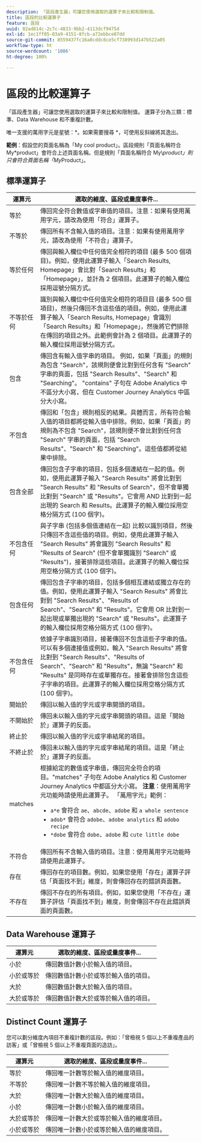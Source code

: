 ```yaml
---
description: 「區段產生器」可讓您使用選取的運算子來比較和限制值。
title: 區段的比較運算子
feature: 區段
uuid: 02ad814c-2c7c-4833-9bb2-4113dcf9475d
exl-id: 1ec1ff05-03a9-4151-8fcb-a72ebbce87dd
source-git-commit: 8559437fc16a8cddc8ce5cf738993d147b522a05
workflow-type: ht
source-wordcount: '1086'
ht-degree: 100%

---
```


# 區段的比較運算子

「區段產生器」可讓您使用選取的運算子來比較和限制值。 運算子分為三類：標準、Data Warehouse 和不重複計數。

唯一支援的萬用字元是星號：*。如果需要搜尋 *，可使用反斜線將其逸出。

**範例**：假設您的頁面名稱為「My cool product」。區段規則「頁面名稱符合 My*product」會符合上述頁面名稱。但是規則「頁面名稱符合 My\\*product」則只會符合頁面名稱「My*Product」。

## 標準運算子

| 運算元 | 選取的維度、區段或量度事件... |
|--- |--- |
| 等於 | 傳回完全符合數值或字串值的項目。注意：如果有使用萬用字元，請改為使用「符合」運算子。 |
| 不等於 | 傳回所有不含輸入值的項目。注意：如果有使用萬用字元，請改為使用「不符合」運算子。 |
| 等於任何 | 傳回與輸入欄位中任何值完全相符的項目 (最多 500 個項目)。例如，使用此運算子輸入「Search Results, Homepage」會比對「Search Results」和「Homepage」，並計為 2 個項目。此運算子的輸入欄位採用逗號分隔方式。 |
| 不等於任何 | 識別與輸入欄位中任何值完全相符的項目目 (最多 500 個項目)，然後只傳回不含這些值的項目。例如，使用此運算子輸入「Search Results, Homepage」會識別「Search Results」和「Homepage」，然後將它們排除在傳回的項目之外。此範例會計為 2 個項目。此運算子的輸入欄位採用逗號分隔方式。 |
| 包含 | 傳回含有輸入值字串的項目。 例如，如果「頁面」的規則為包含 &quot;Search&quot;，該規則便會比對到任何含有 &quot;Search&quot; 字串的頁面，包括 &quot;Search Results&quot;、&quot;Search&quot; 和 &quot;Searching&quot;。 &quot;contains&quot; 子句在 Adobe Analytics 中不區分大小寫，但在 Customer Journey Analytics 中區分大小寫。 |
| 不包含 | 傳回和「包含」規則相反的結果。具體而言，所有符合輸入值的項目都將從輸入值中排除。例如，如果「頁面」的規則為不包含 &quot;Search&quot;，該規則便不會比對到任何含 &quot;Search&quot; 字串的頁面，包括 &quot;Search Results&quot;、&quot;Search&quot; 和 &quot;Searching&quot;。這些值都將從結果中排除。 |
| 包含全部 | 傳回包含子字串的項目，包括多個連結在一起的值。例如，使用此運算子輸入 &quot;Search Results&quot; 將會比對到 &quot;Search Results&quot; 和 &quot;Results of Search&quot;，但不會單獨比對到 &quot;Search&quot; 或 &quot;Results&quot;。它會用 AND 比對到一起出現的 Search 和 Results。此運算子的輸入欄位採用空格分隔方式 (100 個字)。 |
| 不包含任何 | 與子字串 (包括多個值連結在一起) 比較以識別項目，然後只傳回不含這些值的項目。例如，使用此運算子輸入 &quot;Search Results&quot; 將會識別 &quot;Search Results&quot; 和 &quot;Results of Search&quot; (但不會單獨識別 &quot;Search&quot; 或 &quot;Results&quot;)，接著排除這些項目。此運算子的輸入欄位採用空格分隔方式 (100 個字)。 |
| 包含任何 | 傳回包含子字串的項目，包括多個相互連結或獨立存在的值。例如，使用此運算子輸入 &quot;Search Results&quot; 將會比對到 &quot;Search Results&quot;、&quot;Results of Search&quot;、&quot;Search&quot; 和 &quot;Results&quot;。它會用 OR 比對到一起出現或單獨出現的 &quot;Search&quot; 或 &quot;Results&quot;。此運算子的輸入欄位採用空格分隔方式 (100 個字)。 |
| 不包含任何 | 依據子字串識別項目，接著傳回不包含這些子字串的值。可以有多個連接值或例如，輸入 &quot;Search Results&quot; 將會比對到 &quot;Search Results&quot;、&quot;Results of Search&quot;、&quot;Search&quot; 和 &quot;Results&quot;，無論 &quot;Search&quot; 和 &quot;Results&quot; 是同時存在或單獨存在。接著會排除包含這些子字串的項目。此運算子的輸入欄位採用空格分隔方式 (100 個字)。 |
| 開始於 | 傳回以輸入值的字元或字串開頭的項目。 |
| 不開始於 | 傳回未以輸入值的字元或字串開頭的項目。這是「開始於」運算子的反面。 |
| 終止於 | 傳回以輸入值的字元或字串結尾的項目。 |
| 不終止於 | 傳回未以輸入值的字元或字串結尾的項目。這是「終止於」運算子的反面。 |
| matches | 根據給定的數值或字串值，傳回完全符合的項目。&quot;matches&quot; 子句在 Adobe Analytics 和 Customer Journey Analytics 中都區分大小寫。 **注意**：使用萬用字元功能時請使用此運算子。 「萬用字元」範例：<ul><li>`a*e` 會符合 `ae`、`abcde`、`adobe` 和 `a whole sentence`</li><li>`adob*` 會符合 `adobe`、`adobe analytics` 和 `adobo recipe`</li><li>`*dobe` 會符合 `dobe`、`adobe` 和 `cute little dobe`</li></ul> |
| 不符合 | 傳回所有不含輸入值的項目。注意：使用萬用字元功能時請使用此運算子。 |
| 存在 | 傳回存在的項目數。例如，如果您使用「存在」運算子評估「頁面找不到」維度，則會傳回存在的錯誤頁面數。 |
| 不存在 | 傳回不存在的所有項目。例如，如果您使用「不存在」運算子評估「頁面找不到」維度，則會傳回不存在此錯誤頁面的頁面數。 |

## Data Warehouse 運算子

| 運算元 | 選取的維度、區段或量度事件... |
| --- | --- |
| 小於 | 傳回數值計數小於輸入值的項目。 |
| 小於或等於 | 傳回數值計數小於或等於輸入值的項目。 |
| 大於 | 傳回數值計數大於輸入值的項目。 |
| 大於或等於 | 傳回數值計數大於或等於輸入值的項目。 |

## Distinct Count 運算子

您可以劃分維度內項目不重複計數的區段。例如：「曾檢視 5 個以上不重複產品的訪客」或「曾檢視 5 個以上不重複頁面的造訪」。

| 運算元 | 選取的維度、區段或量度事件... |
| --- | --- |
| 等於 | 傳回唯一計數等於輸入值的維度項目。 |
| 不等於 | 傳回唯一計數不等於輸入值的維度項目。 |
| 大於 | 傳回唯一計數大於輸入值的維度項目。 |
| 小於 | 傳回唯一計數小於輸入值的維度項目。 |
| 大於或等於 | 傳回唯一計數大於或等於輸入值的維度項目。 |
| 小於或等於 | 傳回唯一計數小於或等於輸入值的維度項目。 |
